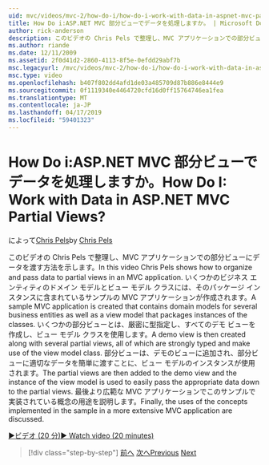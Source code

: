 ```yaml
---
uid: mvc/videos/mvc-2/how-do-i/how-do-i-work-with-data-in-aspnet-mvc-partial-views
title: How Do i:ASP.NET MVC 部分ビューでデータを処理しますか。 | Microsoft Docs
author: rick-anderson
description: このビデオの Chris Pels で整理し、MVC アプリケーションでの部分ビューにデータを渡す方法を示します。 ドメインを含むサンプルの MVC アプリケーションを作成しています.
ms.author: riande
ms.date: 12/11/2009
ms.assetid: 2f0d41d2-2860-4113-8f5e-0efdd29abf7b
msc.legacyurl: /mvc/videos/mvc-2/how-do-i/how-do-i-work-with-data-in-aspnet-mvc-partial-views
msc.type: video
ms.openlocfilehash: b407f802dd4afd1de03a485709d87b886e8444e9
ms.sourcegitcommit: 0f1119340e4464720cfd16d0ff15764746ea1fea
ms.translationtype: MT
ms.contentlocale: ja-JP
ms.lasthandoff: 04/17/2019
ms.locfileid: "59401323"
---
```

# <a name="how-do-i-work-with-data-in-aspnet-mvc-partial-views"></a><span data-ttu-id="ae716-105">How Do i:ASP.NET MVC 部分ビューでデータを処理しますか。</span><span class="sxs-lookup"><span data-stu-id="ae716-105">How Do I: Work with Data in ASP.NET MVC Partial Views?</span></span>

<span data-ttu-id="ae716-106">によって[Chris Pels](https://twitter.com/chrispels)</span><span class="sxs-lookup"><span data-stu-id="ae716-106">by [Chris Pels](https://twitter.com/chrispels)</span></span>

<span data-ttu-id="ae716-107">このビデオの Chris Pels で整理し、MVC アプリケーションでの部分ビューにデータを渡す方法を示します。</span><span class="sxs-lookup"><span data-stu-id="ae716-107">In this video Chris Pels shows how to organize and pass data to partial views in an MVC application.</span></span> <span data-ttu-id="ae716-108">いくつかのビジネス エンティティのドメイン モデルとビュー モデル クラスには、そのパッケージ インスタンスに含まれているサンプルの MVC アプリケーションが作成されます。</span><span class="sxs-lookup"><span data-stu-id="ae716-108">A sample MVC application is created that contains domain models for several business entities as well as a view model that packages instances of the classes.</span></span> <span data-ttu-id="ae716-109">いくつかの部分ビューとは、厳密に型指定し、すべてのデモ ビューを作成し、ビュー モデル クラスを使用します。</span><span class="sxs-lookup"><span data-stu-id="ae716-109">A demo view is then created along with several partial views, all of which are strongly typed and make use of the view model class.</span></span> <span data-ttu-id="ae716-110">部分ビューは、デモのビューに追加され、部分ビューに適切なデータを簡単に渡すことに、ビュー モデルのインスタンスが使用されます。</span><span class="sxs-lookup"><span data-stu-id="ae716-110">The partial views are then added to the demo view and the instance of the view model is used to easily pass the appropriate data down to the partial views.</span></span> <span data-ttu-id="ae716-111">最後より広範な MVC アプリケーションでこのサンプルで実装されている概念の用途を説明します。</span><span class="sxs-lookup"><span data-stu-id="ae716-111">Finally, the uses of the concepts implemented in the sample in a more extensive MVC application are discussed.</span></span>

[<span data-ttu-id="ae716-112">&#9654;ビデオ (20 分)</span><span class="sxs-lookup"><span data-stu-id="ae716-112">&#9654; Watch video (20 minutes)</span></span>](https://channel9.msdn.com/Blogs/ASP-NET-Site-Videos/how-do-i-work-with-data-in-aspnet-mvc-partial-views)

> [!div class="step-by-step"]
> <span data-ttu-id="ae716-113">[前へ](how-do-i-return-json-formatted-data-for-an-ajax-call-in-an-aspnet-mvc-web-application.md)
> [次へ](how-do-i-implement-view-models-to-manage-data-for-aspnet-mvc-views.md)</span><span class="sxs-lookup"><span data-stu-id="ae716-113">[Previous](how-do-i-return-json-formatted-data-for-an-ajax-call-in-an-aspnet-mvc-web-application.md)
[Next](how-do-i-implement-view-models-to-manage-data-for-aspnet-mvc-views.md)</span></span>
